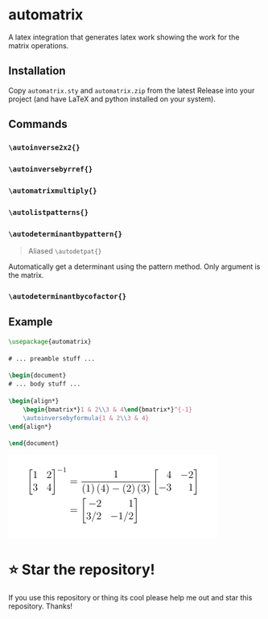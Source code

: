 # automatrix
A latex integration that generates latex work showing the work for the matrix operations.

## Installation

Copy `automatrix.sty` and `automatrix.zip` from the latest Release into your project (and have LaTeX and python installed on your system).


## Commands

### ``\autoinverse2x2{}``

### ``\autoinversebyrref{}``

### ``\automatrixmultiply{}``

### ``\autolistpatterns{}``

### ``\autodeterminantbypattern{}``

> Aliased `\autodetpat{}`

Automatically get a determinant using the pattern method. Only argument is the matrix.

### ``\autodeterminantbycofactor{}``

## Example
```tex
\usepackage{automatrix}

# ... preamble stuff ...

\begin{document}
# ... body stuff ...

\begin{align*}
    \begin{bmatrix*}1 & 2\\3 & 4\end{bmatrix*}^{-1}
    \autoinversebyformula{1 & 2\\3 & 4}
\end{align*}

\end{document}

```

![](./example.png)

# ⭐ Star the repository!

If you use this repository or thing its cool please help me out and star this repository. Thanks!
